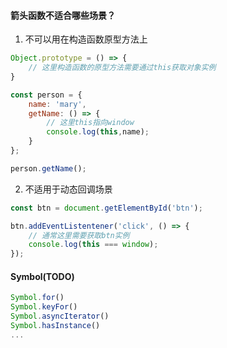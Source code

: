 #### 箭头函数不适合哪些场景？

1. 不可以用在构造函数原型方法上
```js
Object.prototype = () => {
    // 这里构造函数的原型方法需要通过this获取对象实例
}

const person = {
    name: 'mary',
    getName: () => {
        // 这里this指向window
        console.log(this,name);
    }
};

person.getName();
```

2. 不适用于动态回调场景
```js
const btn = document.getElementById('btn');

btn.addEventListentener('click', () => {
    // 通常这里需要获取btn实例
    console.log(this === window);
});
```

#### Symbol(TODO)

```js
Symbol.for()
Symbol.keyFor()
Symbol.asyncIterator()
Symbol.hasInstance()
...
```